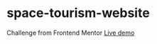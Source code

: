 # space-tourism-website

Challenge from Frontend Mentor
[Live demo](<https://space-tourism-website-mugabeignace.vercel.app/index.html>)
